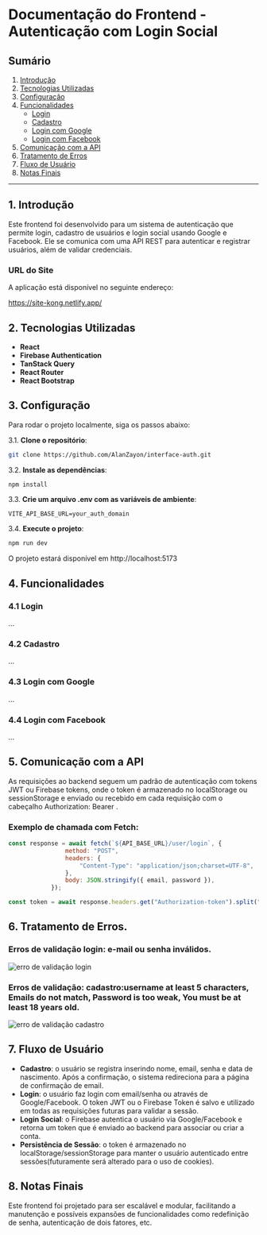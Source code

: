 # Documentação do Frontend - Autenticação com Login Social

## Sumário

1. [Introdução](#1-introdução)
2. [Tecnologias Utilizadas](#2-tecnologias-utilizadas)
3. [Configuração](#3-configuração)
4. [Funcionalidades](#4-funcionalidades)
   - [Login](#41-login)
   - [Cadastro](#42-cadastro)
   - [Login com Google](#43-login-com-google)
   - [Login com Facebook](#44-login-com-facebook)
5. [Comunicação com a API](#5-comunicação-com-a-api)
6. [Tratamento de Erros](#6-tratamento-de-erros)
7. [Fluxo de Usuário](#7-fluxo-de-usuário)
8. [Notas Finais](#8-notas-finais)

---

## 1. Introdução
Este frontend foi desenvolvido para um sistema de autenticação que permite login, cadastro de usuários e login social usando Google e Facebook. Ele se comunica com uma API REST para autenticar e registrar usuários, além de validar credenciais.

### URL do Site

A aplicação está disponível no seguinte endereço:

https://site-kong.netlify.app/

## 2. Tecnologias Utilizadas
- **React**
- **Firebase Authentication**
- **TanStack Query**
- **React Router**
- **React Bootstrap**

## 3. Configuração

Para rodar o projeto localmente, siga os passos abaixo:

3.1. **Clone o repositório**:
   ```bash
   git clone https://github.com/AlanZayon/interface-auth.git
   ```
3.2. **Instale as dependências**:
   ```bash
   npm install
   ```
3.3. **Crie um arquivo .env com as variáveis de ambiente**:
   ```env
   VITE_API_BASE_URL=your_auth_domain
   ```
3.4. **Execute o projeto**:
   ```bash
   npm run dev
   ```
O projeto estará disponível em http://localhost:5173


## 4. Funcionalidades

### 4.1 Login
...

### 4.2 Cadastro
...

### 4.3 Login com Google
...

### 4.4 Login com Facebook
...

## 5. Comunicação com a API
As requisições ao backend seguem um padrão de autenticação com tokens JWT ou Firebase tokens, onde o token é armazenado no localStorage ou sessionStorage e enviado ou recebido em cada requisição com o cabeçalho Authorization: Bearer <token>.

### Exemplo de chamada com Fetch:

```js
const response = await fetch(`${API_BASE_URL}/user/login`, {
                method: "POST",
                headers: {
                    "Content-Type": "application/json;charset=UTF-8",
                },
                body: JSON.stringify({ email, password }),
            });

const token = await response.headers.get("Authorization-token").split(" ")[1];
```

## 6. Tratamento de Erros.
### Erros de validação login: e-mail ou senha inválidos.
![erro de validação login](https://i.imgur.com/nLROfyP.gif)
### Erros de validação: cadastro:username at least 5 characters, Emails do not match, Password is too weak, You must be at least 18 years old.
![erro de validação cadastro](https://i.imgur.com/3eJcbsE.gif)

## 7. Fluxo de Usuário
- **Cadastro**: o usuário se registra inserindo nome, email, senha e data de nascimento. Após a confirmação, o sistema redireciona para a página de confirmação de email.
- **Login**: o usuário faz login com email/senha ou através de Google/Facebook. O token JWT ou o Firebase Token é salvo e utilizado em todas as requisições futuras para validar a sessão.
- **Login Social**: o Firebase autentica o usuário via Google/Facebook e retorna um token que é enviado ao backend para associar ou criar a conta.
- **Persistência de Sessão**: o token é armazenado no localStorage/sessionStorage para manter o usuário autenticado entre sessões(futuramente será alterado para o uso de cookies).
## 8. Notas Finais
Este frontend foi projetado para ser escalável e modular, facilitando a manutenção e possíveis expansões de funcionalidades como redefinição de senha, autenticação de dois fatores, etc.

